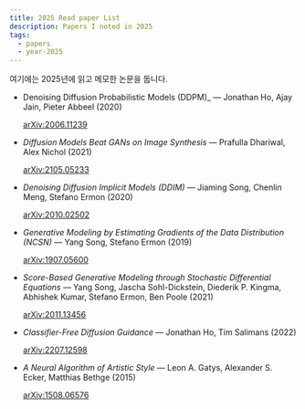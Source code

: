 ```yaml
---
title: 2025 Read paper List
description: Papers I noted in 2025
tags:
  - papers
  - year-2025
---
```


여기에는 2025년에 읽고 메모한 논문을 둡니다. 

- Denoising Diffusion Probabilistic Models (DDPM)_ — Jonathan Ho, Ajay Jain, Pieter Abbeel (2020)
    
    [arXiv:2006.11239](https://arxiv.org/abs/2006.11239) 
    
- _Diffusion Models Beat GANs on Image Synthesis_ — Prafulla Dhariwal, Alex Nichol (2021)
    
    [arXiv:2105.05233](https://arxiv.org/abs/2105.05233) 
    
- _Denoising Diffusion Implicit Models (DDIM)_ — Jiaming Song, Chenlin Meng, Stefano Ermon (2020)
    
    [arXiv:2010.02502](https://arxiv.org/abs/2010.02502) 
    
- _Generative Modeling by Estimating Gradients of the Data Distribution (NCSN)_ — Yang Song, Stefano Ermon (2019)
    
    [arXiv:1907.05600](https://arxiv.org/abs/1907.05600) 
    
- _Score-Based Generative Modeling through Stochastic Differential Equations_ — Yang Song, Jascha Sohl-Dickstein, Diederik P. Kingma, Abhishek Kumar, Stefano Ermon, Ben Poole (2021)
    
    [arXiv:2011.13456](https://arxiv.org/abs/2011.13456) 
    
- _Classifier-Free Diffusion Guidance_ — Jonathan Ho, Tim Salimans (2022)
    
    [arXiv:2207.12598](https://arXiv.org/abs/2207.12598)
    
- _A Neural Algorithm of Artistic Style_ — Leon A. Gatys, Alexander S. Ecker, Matthias Bethge (2015)
    
    [arXiv:1508.06576](https://arxiv.org/abs/1508.06576)

